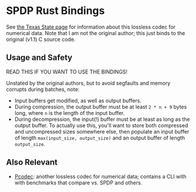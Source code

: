 # SPDP Rust Bindings

See
[the Texas State page](https://userweb.cs.txstate.edu/~burtscher/research/SPDPcompressor/)
for information about this lossless codec for numerical data.
Note that I am not the original author; this just binds to the original (v1.1)
C source code.

## Usage and Safety

READ THIS IF YOU WANT TO USE THE BINDINGS!

Unstated by the original authors, but to avoid segfaults and memory corrupts
during batches, note:

* Input buffers get modified, as well as output buffers.
* During compression, the output buffer must be at least `2 * n + 9` bytes long,
  where `n` is the length of the input buffer.
* During decompression, the input(!) buffer must be at least as long as the
  output buffer.
  To actually use this, you'll want to store both compressed and uncompressed
  sizes somewhere else, then populate an input buffer of length
  `max(input_size, output_size)` and an output buffer of length `output_size`.

## Also Relevant

* [Pcodec](https://github.com/mwlon/pcodec/):
  another lossless codec for numerical data; contains a CLI with
  with benchmarks that compare vs. SPDP and others.
